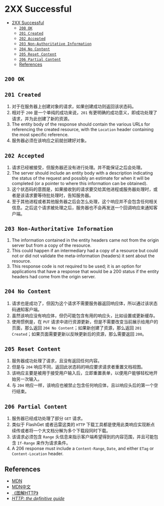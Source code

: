 # 2XX Successful


<!-- TOC -->

- [2XX Successful](#2xx-successful)
    - [`200 OK`](#200-ok)
    - [`201 Created`](#201-created)
    - [`202 Accepted`](#202-accepted)
    - [`203 Non-Authoritative Information`](#203-non-authoritative-information)
    - [`204 No Content`](#204-no-content)
    - [`205 Reset Content`](#205-reset-content)
    - [`206 Partial Content`](#206-partial-content)
    - [References](#references)

<!-- /TOC -->


## `200 OK`


## `201 Created`
1. 对于在服务器上创建对象的请求，如果创建成功则返回该状态码。
2. 相对于 `200` 是一个单纯的成功来说，`201` 有更明确的成功意义，即成功处理了请求，并为此创建了新的资源。
3. The entity body of the response should contain the various URLs for referencing the created resource, with the `Location` header containing the most specific reference. 
4. 服务器必须在该响应之前就创建好对象。


## `202 Accepted`
1. 请求已经被接受，但服务器还没有进行处理。并不能保证之后会处理。
2. The server should include an entity body with a description indicating the status of the request and possibly an estimate for when it will be completed (or a pointer to where this information can be obtained).
3. 这个状态码的意图是，如果接收到的请求要交给其他进程或服务器处理时，或者是该请求要等待批处理时，告知服务器。
4. 至于其他进程或者其他服务器之后会怎么处理，这个响应并不会包含任何相关信息。之后这个请求被处理之后，服务器也不会再发送一个回调响应来通知客户端。


## `203 Non-Authoritative Information`
1. The information contained in the entity headers came not from the origin server but from a copy of the resource. 
2. This could happen if an intermediary had a copy of a resource but could not or did not validate the meta-information (headers) it sent about the resource.
3. This response code is not required to be used; it is an option for applications that have a response that would be a 200 status if the entity headers had come from the origin server.


## `204 No Content`
1. 请求也是成功了，但因为这个请求不需要服务器返回响应体，所以通过该状态码通知客户端。
2. 虽然该响应没有响应体，但仍可能包含有用的响应头，比如设置或更新缓存。
3. 使用惯例是，在 `PUT` 请求中进行资源更新，但是不需要改变当前展示给用户的页面，那么返回 `204 No Content`；如果新创建了资源，那么返回 `201 Created`；如果页面需要更新以反映更新后的资源，那么需要返回 `200`。


## `205 Reset Content`
1. 服务器成功处理了请求，且没有返回任何内容。
2. 但是与 `204` 响应不同，返回此状态码的响应要求请求者重置文档视图。
3. 该响应主要是被用于接受用户输入后，立即重置表单，以便用户能够轻松地开始另一次输入。
4. 与 `204` 响应一样，该响应也被禁止包含任何响应体，且以响应头后的第一个空行结束。


## `206 Partial Content`
1. 服务器已经成功处理了部分 `GET` 请求。
2. 类似于 FlashGet 或者迅雷这类的 `HTTP` 下载工具都是使用此类响应实现断点续传或者将一个大文档分解为多个下载段同时下载。
3. 该请求必须包含 `Range` 头信息来指示客户端希望得到的内容范围，并且可能包含 `If-Range` 来作为请求条件。
4. A 206 response must include a `Content-Range`, `Date`, and either `ETag` or `Content-Location` header.


## References
* [MDN](https://developer.mozilla.org/en-US/docs/Web/HTTP/Status)
* [MDN中文](https://developer.mozilla.org/zh-CN/docs/Web/HTTP/Status)
* [《图解HTTP》](http://www.ituring.com.cn/book/1229)
* [*HTTP: the definitive guide*](https://book.douban.com/subject/1440226/)
